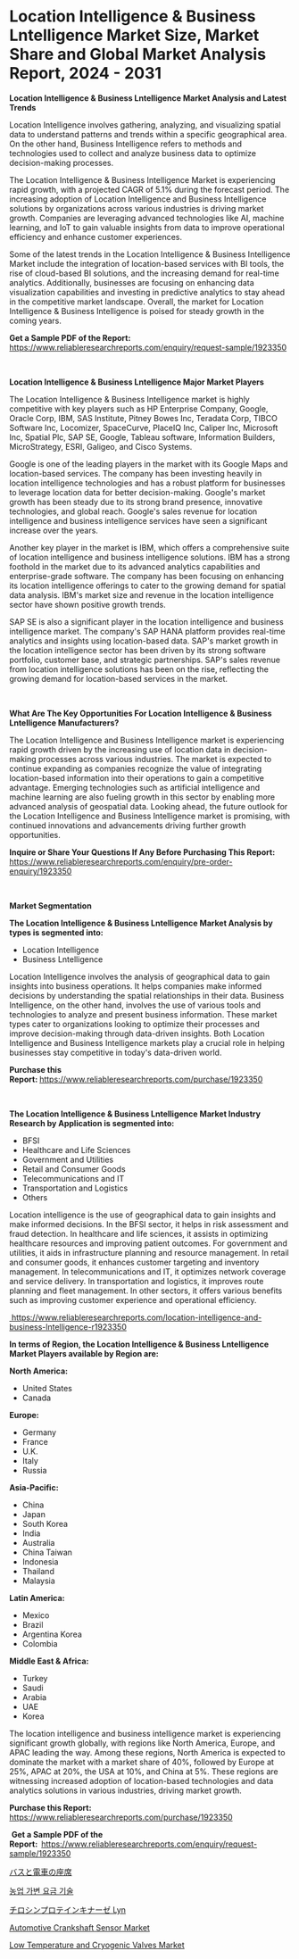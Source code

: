 <p><h1>Location Intelligence & Business Lntelligence Market Size, Market Share and Global Market Analysis Report, 2024 - 2031</h1></p><p><strong>Location Intelligence & Business Lntelligence Market Analysis and Latest Trends</strong></p>
<p><p>Location Intelligence involves gathering, analyzing, and visualizing spatial data to understand patterns and trends within a specific geographical area. On the other hand, Business Intelligence refers to methods and technologies used to collect and analyze business data to optimize decision-making processes.</p><p>The Location Intelligence & Business Intelligence Market is experiencing rapid growth, with a projected CAGR of 5.1% during the forecast period. The increasing adoption of Location Intelligence and Business Intelligence solutions by organizations across various industries is driving market growth. Companies are leveraging advanced technologies like AI, machine learning, and IoT to gain valuable insights from data to improve operational efficiency and enhance customer experiences.</p><p>Some of the latest trends in the Location Intelligence & Business Intelligence Market include the integration of location-based services with BI tools, the rise of cloud-based BI solutions, and the increasing demand for real-time analytics. Additionally, businesses are focusing on enhancing data visualization capabilities and investing in predictive analytics to stay ahead in the competitive market landscape. Overall, the market for Location Intelligence & Business Intelligence is poised for steady growth in the coming years.</p></p>
<p><strong>Get a Sample PDF of the Report:&nbsp;</strong> <a href="https://www.reliableresearchreports.com/enquiry/request-sample/1923350">https://www.reliableresearchreports.com/enquiry/request-sample/1923350</a></p>
<p>&nbsp;</p>
<p><strong>Location Intelligence & Business Lntelligence Major Market Players</strong></p>
<p><p>The Location Intelligence & Business Intelligence market is highly competitive with key players such as HP Enterprise Company, Google, Oracle Corp, IBM, SAS Institute, Pitney Bowes Inc, Teradata Corp, TIBCO Software Inc, Locomizer, SpaceCurve, PlaceIQ Inc, Caliper Inc, Microsoft Inc, Spatial Plc, SAP SE, Google, Tableau software, Information Builders, MicroStrategy, ESRI, Galigeo, and Cisco Systems.</p><p>Google is one of the leading players in the market with its Google Maps and location-based services. The company has been investing heavily in location intelligence technologies and has a robust platform for businesses to leverage location data for better decision-making. Google's market growth has been steady due to its strong brand presence, innovative technologies, and global reach. Google's sales revenue for location intelligence and business intelligence services have seen a significant increase over the years.</p><p>Another key player in the market is IBM, which offers a comprehensive suite of location intelligence and business intelligence solutions. IBM has a strong foothold in the market due to its advanced analytics capabilities and enterprise-grade software. The company has been focusing on enhancing its location intelligence offerings to cater to the growing demand for spatial data analysis. IBM's market size and revenue in the location intelligence sector have shown positive growth trends.</p><p>SAP SE is also a significant player in the location intelligence and business intelligence market. The company's SAP HANA platform provides real-time analytics and insights using location-based data. SAP's market growth in the location intelligence sector has been driven by its strong software portfolio, customer base, and strategic partnerships. SAP's sales revenue from location intelligence solutions has been on the rise, reflecting the growing demand for location-based services in the market.</p></p>
<p>&nbsp;</p>
<p><strong>What Are The Key Opportunities For Location Intelligence & Business Lntelligence Manufacturers?</strong></p>
<p><p>The Location Intelligence and Business Intelligence market is experiencing rapid growth driven by the increasing use of location data in decision-making processes across various industries. The market is expected to continue expanding as companies recognize the value of integrating location-based information into their operations to gain a competitive advantage. Emerging technologies such as artificial intelligence and machine learning are also fueling growth in this sector by enabling more advanced analysis of geospatial data. Looking ahead, the future outlook for the Location Intelligence and Business Intelligence market is promising, with continued innovations and advancements driving further growth opportunities.</p></p>
<p><strong>Inquire or Share Your Questions If Any Before Purchasing This Report:</strong> <a href="https://www.reliableresearchreports.com/enquiry/pre-order-enquiry/1923350">https://www.reliableresearchreports.com/enquiry/pre-order-enquiry/1923350</a></p>
<p>&nbsp;</p>
<p><strong>Market Segmentation</strong></p>
<p><strong>The Location Intelligence & Business Lntelligence Market Analysis by types is segmented into:</strong></p>
<p><ul><li>Location Intelligence</li><li>Business Lntelligence</li></ul></p>
<p><p>Location Intelligence involves the analysis of geographical data to gain insights into business operations. It helps companies make informed decisions by understanding the spatial relationships in their data. Business Intelligence, on the other hand, involves the use of various tools and technologies to analyze and present business information. These market types cater to organizations looking to optimize their processes and improve decision-making through data-driven insights. Both Location Intelligence and Business Intelligence markets play a crucial role in helping businesses stay competitive in today's data-driven world.</p></p>
<p><strong>Purchase this Report:&nbsp;</strong><a href="https://www.reliableresearchreports.com/purchase/1923350">https://www.reliableresearchreports.com/purchase/1923350</a></p>
<p>&nbsp;</p>
<p><strong>The Location Intelligence & Business Lntelligence Market Industry Research by Application is segmented into:</strong></p>
<p><ul><li>BFSI</li><li>Healthcare and Life Sciences</li><li>Government and Utilities</li><li>Retail and Consumer Goods</li><li>Telecommunications and IT</li><li>Transportation and Logistics</li><li>Others</li></ul></p>
<p><p>Location intelligence is the use of geographical data to gain insights and make informed decisions. In the BFSI sector, it helps in risk assessment and fraud detection. In healthcare and life sciences, it assists in optimizing healthcare resources and improving patient outcomes. For government and utilities, it aids in infrastructure planning and resource management. In retail and consumer goods, it enhances customer targeting and inventory management. In telecommunications and IT, it optimizes network coverage and service delivery. In transportation and logistics, it improves route planning and fleet management. In other sectors, it offers various benefits such as improving customer experience and operational efficiency.</p></p>
<p><a href="https://www.reliableresearchreports.com/location-intelligence-and-business-lntelligence-r1923350">&nbsp;https://www.reliableresearchreports.com/location-intelligence-and-business-lntelligence-r1923350</a></p>
<p><strong>In terms of Region, the Location Intelligence & Business Lntelligence Market Players available by Region are:</strong></p>
<p>
    <p> <strong> North America: </strong>
        <ul>
            <li>United States</li>
            <li>Canada</li>
        </ul>
        </p> 
    <p> <strong> Europe: </strong>
        <ul>
            <li>Germany</li>
            <li>France</li>
            <li>U.K.</li>
            <li>Italy</li>
            <li>Russia</li>
        </ul>
        </p> 
    <p> <strong> Asia-Pacific: </strong>
        <ul>
            <li>China</li>
            <li>Japan</li>
            <li>South Korea</li>
            <li>India</li>
            <li>Australia</li>
            <li>China Taiwan</li>
            <li>Indonesia</li>
            <li>Thailand</li>
            <li>Malaysia</li>
        </ul>
        </p> 
    <p> <strong> Latin America: </strong>
        <ul>
            <li>Mexico</li>
            <li>Brazil</li>
            <li>Argentina Korea</li>
            <li>Colombia</li>
        </ul>
        </p> 
    <p> <strong> Middle East & Africa: </strong>
        <ul>
            <li>Turkey</li>
            <li>Saudi</li>
            <li>Arabia</li>
            <li>UAE</li>
            <li>Korea</li>
        </ul>
    </p>
    </p>
<p><p>The location intelligence and business intelligence market is experiencing significant growth globally, with regions like North America, Europe, and APAC leading the way. Among these regions, North America is expected to dominate the market with a market share of 40%, followed by Europe at 25%, APAC at 20%, the USA at 10%, and China at 5%. These regions are witnessing increased adoption of location-based technologies and data analytics solutions in various industries, driving market growth.</p></p>
<p><strong>Purchase this Report: </strong><a href="https://www.reliableresearchreports.com/purchase/1923350">https://www.reliableresearchreports.com/purchase/1923350</a></p>
<p>&nbsp;<strong>Get a Sample PDF of the Report:&nbsp;&nbsp;</strong><a href="https://www.reliableresearchreports.com/enquiry/request-sample/1923350">https://www.reliableresearchreports.com/enquiry/request-sample/1923350</a></p>
<p><strong></strong></p>
<p><p><a href="https://github.com/BoydYundt1/Market-Research-Report-List-1/blob/main/1419158115702.md">バスと電車の座席</a></p><p><a href="https://github.com/admichael111/Market-Research-Report-List-1/blob/main/2150241108304.md">농업 가변 요금 기술</a></p><p><a href="https://github.com/JessKilback/Market-Research-Report-List-1/blob/main/6703619115703.md">チロシンプロテインキナーゼ Lyn</a></p><p><a href="https://github.com/haleemasakdiya1/Market-Research-Report-List-1/blob/main/automotive-crankshaft-sensor-market.md">Automotive Crankshaft Sensor Market</a></p><p><a href="https://github.com/rionkhanvai01/Market-Research-Report-List-1/blob/main/low-temperature-and-cryogenic-valves-market.md">Low Temperature and Cryogenic Valves Market</a></p></p>